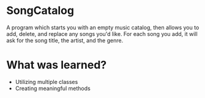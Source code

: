 # SongCatalog

A program which starts you with an empty music catalog, then allows you to add, delete, and replace any songs you'd like. For each song you add, it will ask for the song title, the artist, and the genre.

# What was learned?

* Utilizing multiple classes
* Creating meaningful methods
